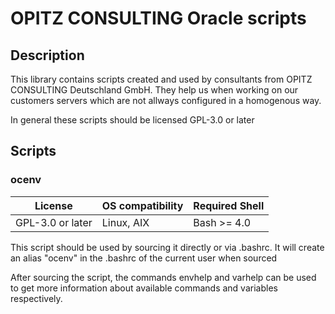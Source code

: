 # OPITZ CONSULTING Oracle scripts

## Description

This library contains scripts created and used by consultants from OPITZ CONSULTING Deutschland GmbH. They help us when working on our customers servers which are not allways configured in a homogenous way.

In general these scripts should be licensed GPL-3.0 or later

## Scripts

### ocenv

| License          | OS compatibility | Required Shell |
| ---------------- | ---------------- | -------------- |
| GPL-3.0 or later | Linux, AIX       | Bash >= 4.0    |

This script should be used by sourcing it directly or via .bashrc. It will create an alias "ocenv" in the .bashrc of the current user when sourced

After sourcing the script, the commands envhelp and varhelp can be used to get more information about available commands and variables respectively.
